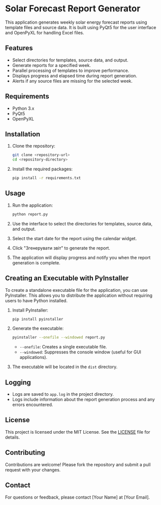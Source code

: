 # Solar Forecast Report Generator

This application generates weekly solar energy forecast reports using template files and source data. It is built using PyQt5 for the user interface and OpenPyXL for handling Excel files.

## Features

- Select directories for templates, source data, and output.
- Generate reports for a specified week.
- Parallel processing of templates to improve performance.
- Displays progress and elapsed time during report generation.
- Alerts if any source files are missing for the selected week.

## Requirements

- Python 3.x
- PyQt5
- OpenPyXL

## Installation

1. Clone the repository:
   ```bash
   git clone <repository-url>
   cd <repository-directory>
   ```

2. Install the required packages:
   ```bash
   pip install -r requirements.txt
   ```

## Usage

1. Run the application:
   ```bash
   python report.py
   ```

2. Use the interface to select the directories for templates, source data, and output.

3. Select the start date for the report using the calendar widget.

4. Click "Згенерувати звіт" to generate the report.

5. The application will display progress and notify you when the report generation is complete.

## Creating an Executable with PyInstaller

To create a standalone executable file for the application, you can use PyInstaller. This allows you to distribute the application without requiring users to have Python installed.

1. Install PyInstaller:
   ```bash
   pip install pyinstaller
   ```

2. Generate the executable:
   ```bash
   pyinstaller --onefile --windowed report.py
   ```

   - `--onefile`: Creates a single executable file.
   - `--windowed`: Suppresses the console window (useful for GUI applications).

3. The executable will be located in the `dist` directory.

## Logging

- Logs are saved to `app.log` in the project directory.
- Logs include information about the report generation process and any errors encountered.

## License

This project is licensed under the MIT License. See the [LICENSE](LICENSE) file for details.

## Contributing

Contributions are welcome! Please fork the repository and submit a pull request with your changes.

## Contact

For questions or feedback, please contact [Your Name] at [Your Email].